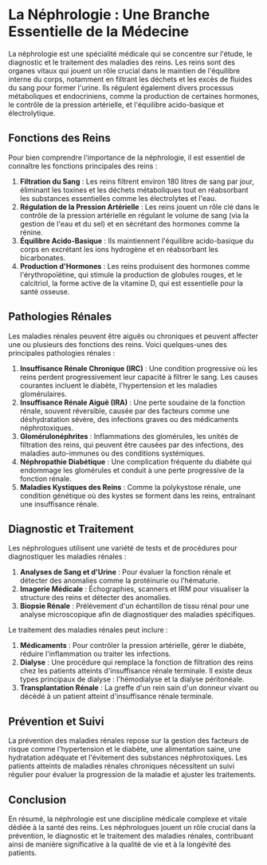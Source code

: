 # La Néphrologie : Une Branche Essentielle de la Médecine

La néphrologie est une spécialité médicale qui se concentre sur l'étude, le diagnostic et le traitement des maladies des reins. Les reins sont des organes vitaux qui jouent un rôle crucial dans le maintien de l'équilibre interne du corps, notamment en filtrant les déchets et les excès de fluides du sang pour former l'urine. Ils régulent également divers processus métaboliques et endocriniens, comme la production de certaines hormones, le contrôle de la pression artérielle, et l'équilibre acido-basique et électrolytique.

## Fonctions des Reins

Pour bien comprendre l'importance de la néphrologie, il est essentiel de connaître les fonctions principales des reins :

1. **Filtration du Sang** : Les reins filtrent environ 180 litres de sang par jour, éliminant les toxines et les déchets métaboliques tout en réabsorbant les substances essentielles comme les électrolytes et l'eau.
2. **Régulation de la Pression Artérielle** : Les reins jouent un rôle clé dans le contrôle de la pression artérielle en régulant le volume de sang (via la gestion de l'eau et du sel) et en sécrétant des hormones comme la rénine.
3. **Équilibre Acido-Basique** : Ils maintiennent l'équilibre acido-basique du corps en excrétant les ions hydrogène et en réabsorbant les bicarbonates.
4. **Production d'Hormones** : Les reins produisent des hormones comme l'érythropoïétine, qui stimule la production de globules rouges, et le calcitriol, la forme active de la vitamine D, qui est essentielle pour la santé osseuse.

## Pathologies Rénales

Les maladies rénales peuvent être aiguës ou chroniques et peuvent affecter une ou plusieurs des fonctions des reins. Voici quelques-unes des principales pathologies rénales :

1. **Insuffisance Rénale Chronique (IRC)** : Une condition progressive où les reins perdent progressivement leur capacité à filtrer le sang. Les causes courantes incluent le diabète, l'hypertension et les maladies glomérulaires.
2. **Insuffisance Rénale Aiguë (IRA)** : Une perte soudaine de la fonction rénale, souvent réversible, causée par des facteurs comme une déshydratation sévère, des infections graves ou des médicaments néphrotoxiques.
3. **Glomérulonéphrites** : Inflammations des glomérules, les unités de filtration des reins, qui peuvent être causées par des infections, des maladies auto-immunes ou des conditions systémiques.
4. **Néphropathie Diabétique** : Une complication fréquente du diabète qui endommage les glomérules et conduit à une perte progressive de la fonction rénale.
5. **Maladies Kystiques des Reins** : Comme la polykystose rénale, une condition génétique où des kystes se forment dans les reins, entraînant une insuffisance rénale.

## Diagnostic et Traitement

Les néphrologues utilisent une variété de tests et de procédures pour diagnostiquer les maladies rénales :

1. **Analyses de Sang et d'Urine** : Pour évaluer la fonction rénale et détecter des anomalies comme la protéinurie ou l'hématurie.
2. **Imagerie Médicale** : Échographies, scanners et IRM pour visualiser la structure des reins et détecter des anomalies.
3. **Biopsie Rénale** : Prélèvement d'un échantillon de tissu rénal pour une analyse microscopique afin de diagnostiquer des maladies spécifiques.

Le traitement des maladies rénales peut inclure :

1. **Médicaments** : Pour contrôler la pression artérielle, gérer le diabète, réduire l'inflammation ou traiter les infections.
2. **Dialyse** : Une procédure qui remplace la fonction de filtration des reins chez les patients atteints d'insuffisance rénale terminale. Il existe deux types principaux de dialyse : l'hémodialyse et la dialyse péritonéale.
3. **Transplantation Rénale** : La greffe d'un rein sain d'un donneur vivant ou décédé à un patient atteint d'insuffisance rénale terminale.

## Prévention et Suivi

La prévention des maladies rénales repose sur la gestion des facteurs de risque comme l'hypertension et le diabète, une alimentation saine, une hydratation adéquate et l'évitement des substances néphrotoxiques. Les patients atteints de maladies rénales chroniques nécessitent un suivi régulier pour évaluer la progression de la maladie et ajuster les traitements.

## Conclusion

En résumé, la néphrologie est une discipline médicale complexe et vitale dédiée à la santé des reins. Les néphrologues jouent un rôle crucial dans la prévention, le diagnostic et le traitement des maladies rénales, contribuant ainsi de manière significative à la qualité de vie et à la longévité des patients.